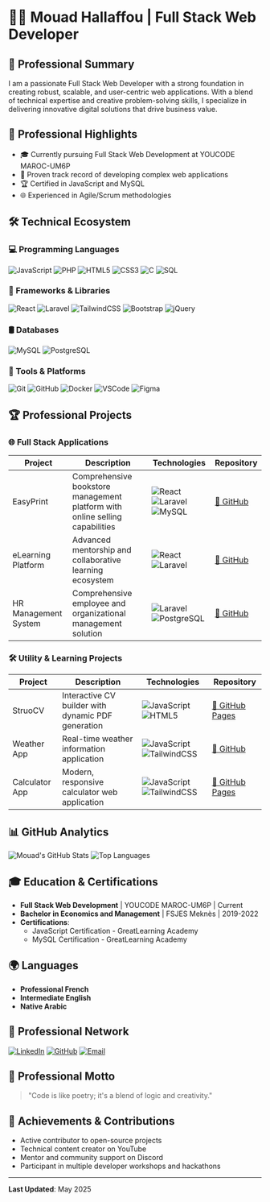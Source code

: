 # 👨‍💻 Mouad Hallaffou | Full Stack Web Developer

## 🌟 Professional Summary

I am a passionate Full Stack Web Developer with a strong foundation in creating robust, scalable, and user-centric web applications. With a blend of technical expertise and creative problem-solving skills, I specialize in delivering innovative digital solutions that drive business value.

## 🚀 Professional Highlights

- 🎓 Currently pursuing Full Stack Web Development at YOUCODE MAROC-UM6P
- 💼 Proven track record of developing complex web applications
- 🏆 Certified in JavaScript and MySQL
- 🌐 Experienced in Agile/Scrum methodologies

## 🛠 Technical Ecosystem

### 💻 Programming Languages
![JavaScript](https://img.shields.io/badge/JavaScript-F7DF1E?style=for-the-badge&logo=javascript&logoColor=black)
![PHP](https://img.shields.io/badge/PHP-777BB4?style=for-the-badge&logo=php&logoColor=white)
![HTML5](https://img.shields.io/badge/HTML5-E34F26?style=for-the-badge&logo=html5&logoColor=white)
![CSS3](https://img.shields.io/badge/CSS3-1572B6?style=for-the-badge&logo=css3&logoColor=white)
![C](https://img.shields.io/badge/C-00599C?style=for-the-badge&logo=c&logoColor=white)
![SQL](https://img.shields.io/badge/SQL-4479A1?style=for-the-badge&logo=mysql&logoColor=white)

### 🚀 Frameworks & Libraries
![React](https://img.shields.io/badge/React-20232A?style=for-the-badge&logo=react&logoColor=61DAFB)
![Laravel](https://img.shields.io/badge/Laravel-FF2D20?style=for-the-badge&logo=laravel&logoColor=white)
![TailwindCSS](https://img.shields.io/badge/Tailwind_CSS-38B2AC?style=for-the-badge&logo=tailwind-css&logoColor=white)
![Bootstrap](https://img.shields.io/badge/Bootstrap-563D7C?style=for-the-badge&logo=bootstrap&logoColor=white)
![jQuery](https://img.shields.io/badge/jQuery-0769AD?style=for-the-badge&logo=jquery&logoColor=white)

### 🛢 Databases
![MySQL](https://img.shields.io/badge/MySQL-4479A1?style=for-the-badge&logo=mysql&logoColor=white)
![PostgreSQL](https://img.shields.io/badge/PostgreSQL-316192?style=for-the-badge&logo=postgresql&logoColor=white)

### 🔧 Tools & Platforms
![Git](https://img.shields.io/badge/Git-F05033?style=for-the-badge&logo=git&logoColor=white)
![GitHub](https://img.shields.io/badge/GitHub-181717?style=for-the-badge&logo=github&logoColor=white)
![Docker](https://img.shields.io/badge/Docker-2CA5E0?style=for-the-badge&logo=docker&logoColor=white)
![VSCode](https://img.shields.io/badge/Visual_Studio_Code-0078D4?style=for-the-badge&logo=visual%20studio%20code&logoColor=white)
![Figma](https://img.shields.io/badge/Figma-F24E1E?style=for-the-badge&logo=figma&logoColor=white)

## 🏆 Professional Projects

### 🌐 Full Stack Applications

| Project | Description | Technologies | Repository |
|---------|-------------|--------------|------------|
| EasyPrint | Comprehensive bookstore management platform with online selling capabilities | ![React](https://img.shields.io/badge/React-20232A?style=flat&logo=react&logoColor=61DAFB) ![Laravel](https://img.shields.io/badge/Laravel-FF2D20?style=flat&logo=laravel&logoColor=white) ![MySQL](https://img.shields.io/badge/MySQL-4479A1?style=flat&logo=mysql&logoColor=white) | [🔗 GitHub](https://github.com/MouadHallaffou/EasyPrint) |
| eLearning Platform | Advanced mentorship and collaborative learning ecosystem | ![React](https://img.shields.io/badge/React-20232A?style=flat&logo=react&logoColor=61DAFB) ![Laravel](https://img.shields.io/badge/Laravel-FF2D20?style=flat&logo=laravel&logoColor=white) | [🔗 GitHub](https://github.com/MouadHallaffou/plateforme_mentorat) |
| HR Management System | Comprehensive employee and organizational management solution | ![Laravel](https://img.shields.io/badge/Laravel-FF2D20?style=flat&logo=laravel&logoColor=white) ![PostgreSQL](https://img.shields.io/badge/PostgreSQL-316192?style=flat&logo=postgresql&logoColor=white) | [🔗 GitHub](https://github.com/MouadHallaffou/Human-Resource-Management-System) |

### 🛠 Utility & Learning Projects

| Project | Description | Technologies | Repository |
|---------|-------------|--------------|------------|
| StruoCV | Interactive CV builder with dynamic PDF generation | ![JavaScript](https://img.shields.io/badge/JavaScript-F7DF1E?style=flat&logo=javascript&logoColor=black) ![HTML5](https://img.shields.io/badge/HTML5-E34F26?style=flat&logo=html5&logoColor=white) | [🔗 GitHub Pages](https://mouadhallaffou.github.io/Resume_Builder_StruoCV/) |
| Weather App | Real-time weather information application | ![JavaScript](https://img.shields.io/badge/JavaScript-F7DF1E?style=flat&logo=javascript&logoColor=black) ![TailwindCSS](https://img.shields.io/badge/Tailwind_CSS-38B2AC?style=flat&logo=tailwind-css&logoColor=white) | [🔗 GitHub](https://github.com/MouadHallaffou/Weather_App) |
| Calculator App | Modern, responsive calculator web application | ![JavaScript](https://img.shields.io/badge/JavaScript-F7DF1E?style=flat&logo=javascript&logoColor=black) ![TailwindCSS](https://img.shields.io/badge/Tailwind_CSS-38B2AC?style=flat&logo=tailwind-css&logoColor=white) | [🔗 GitHub Pages](https://mouadhallaffou.github.io/Calculator/) |

## 📊 GitHub Analytics

![Mouad's GitHub Stats](https://github-readme-stats.vercel.app/api?username=MouadHallaffou&show_icons=true&theme=radical&hide_border=true)
![Top Languages](https://github-readme-stats.vercel.app/api/top-langs/?username=MouadHallaffou&layout=compact&theme=radical&hide_border=true)

## 🎓 Education & Certifications

- **Full Stack Web Development** | YOUCODE MAROC-UM6P | Current
- **Bachelor in Economics and Management** | FSJES Meknès | 2019-2022
- **Certifications**:
  - JavaScript Certification - GreatLearning Academy
  - MySQL Certification - GreatLearning Academy

## 🌍 Languages

- **Professional French**
- **Intermediate English**
- **Native Arabic**

## 🤝 Professional Network

[![LinkedIn](https://img.shields.io/badge/LinkedIn-0077B5?style=for-the-badge&logo=linkedin&logoColor=white)](https://www.linkedin.com/in/hallaffou-mouad-763409200/)
[![GitHub](https://img.shields.io/badge/GitHub-181717?style=for-the-badge&logo=github&logoColor=white)](https://github.com/MouadHallaffou)
[![Email](https://img.shields.io/badge/Email-D14836?style=for-the-badge&logo=gmail&logoColor=white)](mailto:mouadhallaffou@gmail.com)

## 💬 Professional Motto

> "Code is like poetry; it's a blend of logic and creativity."

## 🏅 Achievements & Contributions

- Active contributor to open-source projects
- Technical content creator on YouTube
- Mentor and community support on Discord
- Participant in multiple developer workshops and hackathons

---

**Last Updated**: May 2025

